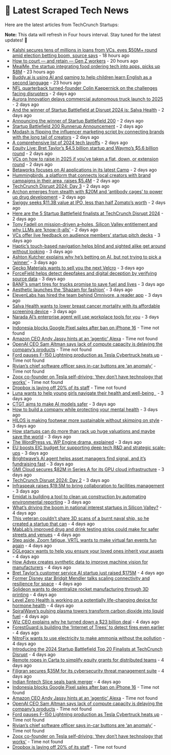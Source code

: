 
# 📰 Latest Scraped Tech News

Here are the latest articles from TechCrunch Startups:

**Note:** This data will refresh in Four hours interval. Stay tuned for the latest updates! 🔄
- [Kalshi secures tens of millions in loans from VCs, eyes $50M+ round amid election betting boom, source says](https://techcrunch.com/2024/10/31/kalshi-secures-tens-of-millions-in-loans-from-vcs-eyes-50m-round-amid-election-betting-boom-source-says/) - 18 hours ago
- [How to court — and retain — Gen Z workers](https://techcrunch.com/2024/10/31/how-to-court-and-retain-gen-z-workers/) - 20 hours ago
- [MealMe, the startup integrating food ordering tech into apps, picks up $8M](https://techcrunch.com/2024/10/31/mealme-startup-integrating-food-ordering-tech-into-app-picks-up-8m/) - 23 hours ago
- [Buddy.ai is using AI and gaming to help children learn English as a second language](https://techcrunch.com/2024/10/31/buddy-ai-is-using-ai-and-gaming-to-help-children-learn-english-as-a-second-language/) - 23 hours ago
- [NFL quarterback turned-founder Colin Kaepernick on the challenges facing disrupters](https://techcrunch.com/2024/10/30/nfl-quarterback-turned-founder-colin-kaepernick-on-the-challenges-facing-disrupters/) - 2 days ago
- [Aurora Innovation delays commercial autonomous truck launch to 2025](https://techcrunch.com/2024/10/30/aurora-innovation-delays-commercial-autonomous-truck-launch-to-2025/) - 2 days ago
- [And the winner of Startup Battlefield at Disrupt 2024 is: Salva Health](https://techcrunch.com/2024/10/30/and-the-winner-of-startup-battlefield-at-disrupt-2024-is-salva-health/) - 2 days ago
- [Announcing the winner of Startup Battlefield 200](https://techcrunch.com/video/announcing-the-winner-of-startup-battlefield-200/) - 2 days ago
- [Startup Battlefield 200 Runnerup Announcement](https://techcrunch.com/video/startup-battlefield-200-runnerup-announcement/) - 2 days ago
- [Modash is flipping the influencer marketing script by connecting brands with the long tail of creators](https://techcrunch.com/2024/10/30/modash-is-flipping-the-influencer-marketing-script-by-connecting-brands-with-the-long-tail-of-creators/) - 2 days ago
- [A comprehensive list of 2024 tech layoffs](https://techcrunch.com/2024/10/30/tech-layoffs-2024-list/) - 2 days ago
- [Equity Live: Bret Taylor’s $4.5 billion startup and Waymo’s $5.6 billion round](https://techcrunch.com/podcast/equity-live-bret-taylors-4-5-billion-startup-and-waymos-5-6-billion-round/) - 2 days ago
- [VCs on how to raise in 2025 if you’ve taken a flat, down, or extension round](https://techcrunch.com/video/vcs-on-how-to-raise-in-2025-if-youve-taken-a-flat-down-or-extension-round/) - 2 days ago
- [Betaworks focuses on AI applications in its latest Camp](https://techcrunch.com/2024/10/30/betaworks-focuses-on-ai-applications-in-its-latest-camp/) - 2 days ago
- [Hummingbirds, a platform that connects local creators with brand campaigns in their area, raises $5.4M](https://techcrunch.com/2024/10/30/hummingbirds-platform-that-connects-local-creators-brand-campaigns-raises-5-4-m/) - 2 days ago
- [TechCrunch Disrupt 2024: Day 3](https://techcrunch.com/2024/10/30/techcrunch-disrupt-2024-day-3/) - 2 days ago
- [Archon emerges from stealth with $20M and ‘antibody cages’ to power up drug development](https://techcrunch.com/2024/10/30/archon-emerges-from-stealth-with-20m-and-antibody-cages-to-power-up-drug-development/) - 2 days ago
- [Swiggy seeks $11.3B value at IPO, less than half Zomato’s worth](https://techcrunch.com/2024/10/30/once-dominant-swiggy-seeks-11-3b-value-at-ipo-less-than-half-zomatos-worth/) - 2 days ago
- [Here are the 5 Startup Battlefield finalists at TechCrunch Disrupt 2024](https://techcrunch.com/2024/10/29/here-are-the-5-startup-battlefield-finalists-at-techcrunch-disrupt-2024/) - 2 days ago
- [Tony Fadell on mission-driven a–holes, Silicon Valley entitlement and why LLMs are ‘know-it-alls’](https://techcrunch.com/2024/10/29/tony-fadell-on-mission-driven-aholes-silicon-valley-entitlement-and-why-llms-are-know-it-alls/) - 2 days ago
- [VCs offer live feedback on audience members’ startup pitch decks](https://techcrunch.com/video/vcs-offer-live-feedback-on-audience-members-startup-pitch-decks/) - 3 days ago
- [Haptic’s touch-based navigation helps blind and sighted alike get around without looking](https://techcrunch.com/2024/10/29/haptics-touch-based-navigation-helps-blind-and-sighted-alike-get-around-without-looking/) - 3 days ago
- [Ashton Kutcher explains why he’s betting on AI, but not trying to pick a ‘winner’](https://techcrunch.com/2024/10/29/ashton-kutcher-explains-why-hes-betting-on-ai-but-not-trying-to-pick-a-winner/) - 3 days ago
- [Gecko Materials wants to sell you the next Velcro](https://techcrunch.com/2024/10/29/gecko-materials-wants-to-sell-you-the-next-velcro/) - 3 days ago
- [ForceField helps detect deepfakes and digital deception by verifying source data](https://techcrunch.com/2024/10/29/forcefield-helps-detect-deepfakes-and-digital-deception-by-verifying-source-data/) - 3 days ago
- [BANF’s smart tires for trucks promise to save fuel and lives](https://techcrunch.com/2024/10/29/banfs-smart-tires-for-trucks-promise-to-save-fuel-and-lives/) - 3 days ago
- [Aesthetic launches the ‘Shazam for fashion’](https://techcrunch.com/2024/10/29/aesthetic-launches-the-shazam-for-fashion/) - 3 days ago
- [ElevenLabs has hired the team behind Omnivore, a reader app](https://techcrunch.com/2024/10/29/elevenlabs-has-hired-the-team-behind-omnivore-a-reader-app/) - 3 days ago
- [Salva Health wants to lower breast cancer mortality with its affordable screening device](https://techcrunch.com/2024/10/29/salva-health-wants-to-lower-breast-cancer-mortality-with-its-affordable-screening-device/) - 3 days ago
- [Narada AI’s enterprise agent will use workplace tools for you](https://techcrunch.com/2024/10/29/narada-ais-enterprise-agent-will-use-workplace-tools-for-you/) - 3 days ago
- [Indonesia blocks Google Pixel sales after ban on iPhone 16](https://techcrunch.com/2024/10/31/indonesia-bans-google-pixel-sales-after-iphone-16-block/) - Time not found
- [Amazon CEO Andy Jassy hints at an ‘agentic’ Alexa](https://techcrunch.com/2024/10/31/amazon-ceo-andy-jassy-hints-at-an-agentic-alexa/) - Time not found
- [OpenAI CEO Sam Altman says lack of compute capacity is delaying the company’s products](https://techcrunch.com/2024/10/31/openai-ceo-sam-altman-says-lack-of-compute-is-delaying-the-companys-products/) - Time not found
- [Ford pauses F-150 Lightning production as Tesla Cybertruck heats up](https://techcrunch.com/2024/10/31/ford-pauses-f-150-lightning-production-as-tesla-cybertruck-heats-up/) - Time not found
- [Rivian’s chief software officer says in-car buttons are ‘an anomaly’](https://techcrunch.com/2024/10/30/rivians-chief-software-officer-says-in-car-buttons-are-an-anomaly/) - Time not found
- [Zoox co-founder on Tesla self-driving: ‘they don’t have technology that works’](https://techcrunch.com/2024/10/30/zoox-co-founder-on-tesla-self-driving-they-dont-have-technology-that-works/) - Time not found
- [Dropbox is laying off 20% of its staff](https://techcrunch.com/2024/10/30/dropbox-is-laying-off-20-of-its-staff/) - Time not found
- [Luna wants to help young girls navigate their health and well-being  ](https://techcrunch.com/2024/10/29/luna-wants-to-help-young-girls-navigate-their-health-and-well-being/) - 3 days ago
- [CTGT aims to make AI models safer](https://techcrunch.com/2024/10/29/ctgt-aims-to-make-ai-models-safer/) - 3 days ago
- [How to build a company while protecting your mental health](https://techcrunch.com/video/how-to-build-a-company-while-protecting-your-mental-health/) - 3 days ago
- [HILOS is making footwear more sustainable without skimping on style](https://techcrunch.com/2024/10/29/hilos-is-making-footwear-more-sustainable-without-skimping-on-style/) - 3 days ago
- [How startups can do more than rack up huge valuations and maybe save the world](https://techcrunch.com/video/how-startups-can-do-more-than-rack-up-huge-valuations-and-maybe-save-the-world/) - 3 days ago
- [The WordPress vs. WP Engine drama, explained](https://techcrunch.com/2024/10/29/wordpress-vs-wp-engine-drama-explained/) - 3 days ago
- [EU boosts EIC budget for supporting deep tech R&D and strategic scale-ups](https://techcrunch.com/2024/10/29/eu-boosts-eic-budget-for-supporting-deeptech-rd-and-strategic-scale-ups/) - 3 days ago
- [Brightwave’s AI agent helps asset managers find signal, and it’s fundraising fast](https://techcrunch.com/2024/10/29/brightwaves-ai-agent-helps-asset-managers-find-signal-and-its-fundraising-fast/) - 3 days ago
- [GMI Cloud secures $82M in Series A for its GPU cloud infrastructure](https://techcrunch.com/2024/10/29/gmi-cloud-secures-82m-in-series-a-for-its-gpu-cloud-infrastructure/) - 3 days ago
- [TechCrunch Disrupt 2024: Day 2](https://techcrunch.com/2024/10/29/techcrunch-disrupt-2024-day-2/) - 3 days ago
- [Infraspeak raises $19.5M to bring collaboration to facilities management](https://techcrunch.com/2024/10/29/infraspeak-raises-19-5m-to-bring-collaboration-to-facilities-management/) - 3 days ago
- [Emidat is building a tool to clean up construction by automating environmental reporting](https://techcrunch.com/2024/10/29/emidat-is-building-a-tool-to-clean-up-construction-by-automating-environmental-reporting/) - 3 days ago
- [What’s driving the boom in national interest startups in Silicon Valley?](https://techcrunch.com/video/whats-driving-the-boom-in-national-interest-startups-in-silicon-valley/) - 4 days ago
- [This veteran couldn’t share 3D scans of a burnt naval ship, so he created a startup that can](https://techcrunch.com/2024/10/28/this-veteran-couldnt-share-3d-scans-of-a-burnt-naval-ship-so-he-created-a-startup-that-can/) - 4 days ago
- [MabLab’s improved drug and drink testing strips could make for safer streets and venues](https://techcrunch.com/2024/10/28/mablabs-improved-drug-and-drink-testing-strips-could-make-for-safer-streets-and-venues/) - 4 days ago
- [Step aside, Zoom fatigue, VRTL wants to make virtual fan events fun again](https://techcrunch.com/2024/10/28/step-aside-zoom-fatigue-vrtl-wants-to-make-virtual-fan-events-fun-again/) - 4 days ago
- [DGLegacy wants to help you ensure your loved ones inherit your assets](https://techcrunch.com/2024/10/28/dglegacy-wants-to-help-you-ensure-your-loved-ones-inherit-your-assets/) - 4 days ago
- [How Advex creates synthetic data to improve machine vision for manufacturers](https://techcrunch.com/2024/10/28/how-advex-creates-synthetic-data-to-improve-machine-vision-for-manufacturers/) - 4 days ago
- [Bret Taylor’s customer service AI startup just raised $175M](https://techcrunch.com/2024/10/28/bret-taylors-customer-service-ai-startup-just-raised-175m/) - 4 days ago
- [Former Disney star Bridgit Mendler talks scaling connectivity and resilience for space](https://techcrunch.com/2024/10/28/former-disney-star-bridgit-mendler-talks-scaling-connectivity-and-resilience-for-space/) - 4 days ago
- [Solideon wants to decentralize rocket manufacturing through 3D printing](https://techcrunch.com/2024/10/28/solideon-wants-to-decentralize-rocket-manufacturing-through-3d-printing/) - 4 days ago
- [Level Zero Health is working on a potentially life-changing device for hormone health](https://techcrunch.com/2024/10/28/level-zero-health-is-working-on-a-potentially-life-changing-device-for-hormone-health/) - 4 days ago
- [SpiralWave’s pulsing plasma towers transform carbon dioxide into liquid fuel](https://techcrunch.com/2024/10/28/spiralwaves-pulsing-plasma-towers-transform-carbon-dioxide-into-liquid-fuel/) - 4 days ago
- [Wiz CEO explains why he turned down a $23 billion deal](https://techcrunch.com/2024/10/28/wiz-ceo-explains-why-he-turned-down-a-23-billion-deal/) - 4 days ago
- [ForestGuard is building the ‘Internet of Trees’ to detect fires even earlier](https://techcrunch.com/2024/10/28/forestguard-is-building-the-internet-of-trees-to-detect-fires-even-earlier/) - 4 days ago
- [NitroFix wants to use electricity to make ammonia without the pollution](https://techcrunch.com/2024/10/28/nitrofix-wants-to-use-electricity-to-make-ammonia-without-the-pollution/) - 4 days ago
- [Introducing the 2024 Startup Battlefield Top 20 Finalists at TechCrunch Disrupt](https://techcrunch.com/2024/10/28/introducing-the-2024-startup-battlefield-top-20-finalists-at-techcrunch-disrupt/) - 4 days ago
- [Remote ropes in Carta to simplify equity grants for distributed teams](https://techcrunch.com/2024/10/28/remote-partners-with-carta-for-global-equity-grants-issuance-and-management/) - 4 days ago
- [Filigran secures $35M for its cybersecurity threat management suite](https://techcrunch.com/2024/10/27/filigran-secures-35-million-for-its-cybersecurity-threat-management-suite/) - 4 days ago
- [Indian fintech Slice seals bank merger](https://techcrunch.com/2024/10/27/india-fintech-slice-now-bank/) - 4 days ago
- [Indonesia blocks Google Pixel sales after ban on iPhone 16](https://techcrunch.com/2024/10/31/indonesia-bans-google-pixel-sales-after-iphone-16-block/) - Time not found
- [Amazon CEO Andy Jassy hints at an ‘agentic’ Alexa](https://techcrunch.com/2024/10/31/amazon-ceo-andy-jassy-hints-at-an-agentic-alexa/) - Time not found
- [OpenAI CEO Sam Altman says lack of compute capacity is delaying the company’s products](https://techcrunch.com/2024/10/31/openai-ceo-sam-altman-says-lack-of-compute-is-delaying-the-companys-products/) - Time not found
- [Ford pauses F-150 Lightning production as Tesla Cybertruck heats up](https://techcrunch.com/2024/10/31/ford-pauses-f-150-lightning-production-as-tesla-cybertruck-heats-up/) - Time not found
- [Rivian’s chief software officer says in-car buttons are ‘an anomaly’](https://techcrunch.com/2024/10/30/rivians-chief-software-officer-says-in-car-buttons-are-an-anomaly/) - Time not found
- [Zoox co-founder on Tesla self-driving: ‘they don’t have technology that works’](https://techcrunch.com/2024/10/30/zoox-co-founder-on-tesla-self-driving-they-dont-have-technology-that-works/) - Time not found
- [Dropbox is laying off 20% of its staff](https://techcrunch.com/2024/10/30/dropbox-is-laying-off-20-of-its-staff/) - Time not found